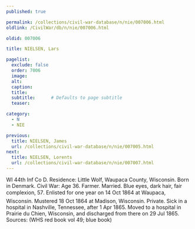 ```yaml
---
published: true

permalink: /collections/civil-war-database/n/nie/007006.html
oldlink: /CivilWar/db/n/nie/007006.html

oldid: 007006

title: NIELSEN, Lars

pagelist:
  exclude: false
  order: 7006
  image: 
  alt:
  caption:
  title:
  subtitle:      # Defaults to page subtitle
  teaser:

category: 
  - N 
  - NIE

previous:
  title: NIELSEN, James
  url: /collections/civil-war-database/n/nie/007005.html  
next:
  title: NIELSEN, Lorents
  url: /collections/civil-war-database/n/nie/007007.html   
---
```

WI 44th Inf Co D. Residence: Little Wolf, Waupaca County, Wisconsin. Born in Denmark. Civil War: Age 36. Farmer. Married. Blue eyes, dark hair, fair complexion, 5&#146;7&#148;. Enlisted for one year on 14 Oct 1864 at Waupaca, Wisconsin. Mustered 18 Oct 1864 at Madison, Wisconsin. Private. Sick in a hospital in Nashville, Tennessee, after 1 Apr 1865. Moved to a hospital in Prairie du Chien, Wisconsin, and discharged from there on 29 Jul 1865. Sources: (WHS red book vol 49; blue book)